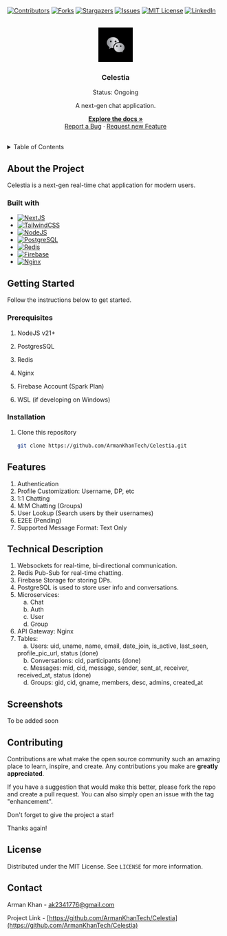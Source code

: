 [![Contributors][contributors-shield]][contributors-url]
[![Forks][forks-shield]][forks-url]
[![Stargazers][stars-shield]][stars-url]
[![Issues][issues-shield]][issues-url]
[![MIT License][license-shield]][license-url]
[![LinkedIn][linkedin-shield]][linkedin-url]



<br />
<div align="center">
  <a href="https://github.com/ArmanKhanTech/Celestia/">
    <img src="https://github.com/ArmanKhanTech/Celestia/blob/master/Frontend/public/logo.png" alt="Logo" width="80" height="80" >
  </a>

  <h3 align="center">Celestia</h3>
  <p align="center">Status: Ongoing</p>
  <p align="center">A next-gen chat application.</p>

  <p align="center">
    <a href="https://github.com/ArmanKhanTech/Celestia"><strong>Explore the docs »</strong></a>
    <br />
    <a href="https://github.com/ArmanKhanTech/Celestia/issues">Report a Bug</a>
    · 
    <a href="https://github.com/ArmanKhanTech/Celestia/issues">Request new Feature</a>
  </p>
</div>
<br />



<details>
  <summary>Table of Contents</summary>
  <ol>
    <li>
      <a href="#about-the-project">About the Project</a>
      <ul>
        <li><a href="#built-with">Built with</a></li>
      </ul>
    </li>
    <li>
      <a href="#getting-started">Getting Started</a>
      <ul>
        <li><a href="#prerequisites">Prerequisites</a></li>
        <li><a href="#installation">Installation</a></li>
      </ul>
    </li>
    <li><a href="#usage">Usage</a></li>
    <li><a href="#screenshots">Screenshots</a></li>
    <li><a href="#contributing">Contributing</a></li>
    <li><a href="#license">License</a></li>
    <li><a href="#contact">Contact</a></li>
  </ol>
</details>



## About the Project

Celestia is a next-gen real-time chat application for modern users.


### Built with

* [![NextJS][nextjs]][NextJS-url]
* [![TailwindCSS][tailwindcss]][tailwindcss-url]
* [![NodeJS][nodejs]][nodejs-url]
* [![PostgreSQL][postgresql]][postgresql-url]
* [![Redis][redis]][redis-url]
* [![Firebase][firebase]][firebase-url]
* [![Nginx][Nginx]][Nginx-url]



## Getting Started

Follow the instructions below to get started.


### Prerequisites

<ol>
  <li>
    <p>NodeJS v21+</p>
  </li>
  <li>
    <p>PostgresSQL</p>
  </li>
  <li>
    <p>Redis</p>
  </li>
  <li>
    <p>Nginx</p>
  </li>
 <li>
    <p>Firebase Account (Spark Plan)</p>
  </li>
 <li>
    <p>WSL (if developing on Windows)</p>
  </li>
</ol>



### Installation

1. Clone this repository
   
   ```sh
   git clone https://github.com/ArmanKhanTech/Celestia.git
   ```



## Features

1. Authentication
2. Profile Customization: Username, DP, etc
3. 1:1 Chatting
4. M:M Chatting (Groups)
5. User Lookup (Search users by their usernames)
6. E2EE (Pending)
7. Supported Message Format: Text Only


## Technical Description

1. Websockets for real-time, bi-directional communication.
2. Redis Pub-Sub for real-time chatting.
3. Firebase Storage for storing DPs.
4. PostgreSQL is used to store user info and conversations.
5. Microservices:
   <br>&emsp;a. Chat 
   <br>&emsp;b. Auth 
   <br>&emsp;c. User 
   <br>&emsp;d. Group
6. API Gateway: Nginx
7. Tables:
   <br>&emsp;a. Users: uid, uname, name, email, date_join, is_active, last_seen, profile_pic_url, status (done)
   <br>&emsp;b. Conversations: cid, participants (done)
   <br>&emsp;c. Messages: mid, cid, message, sender, sent_at, receiver, received_at, status (done)
   <br>&emsp;d. Groups: gid, cid, gname, members, desc, admins, created_at
   

## Screenshots


To be added soon



## Contributing

Contributions are what make the open source community such an amazing place to learn, inspire, and create. Any contributions you make are **greatly appreciated**.

If you have a suggestion that would make this better, please fork the repo and create a pull request. You can also simply open an issue with the tag "enhancement".

Don't forget to give the project a star! 

Thanks again!



## License

Distributed under the MIT License. See `LICENSE` for more information.



## Contact

Arman Khan - ak2341776@gmail.com

Project Link - [https://github.com/ArmanKhanTech/Celestia](https://github.com/ArmanKhanTech/Celestia)



[contributors-shield]: https://img.shields.io/github/contributors/ArmanKhanTech/Celestia.svg?style=for-the-badge
[contributors-url]: https://github.com/ArmanKhanTech/Celestia/graphs/contributors
[forks-shield]: https://img.shields.io/github/forks/ArmanKhanTech/Celestia.svg?style=for-the-badge
[forks-url]: https://github.com/ArmanKhanTech/Celestia/network/members
[stars-shield]: https://img.shields.io/github/stars/ArmanKhanTech/Celestia.svg?style=for-the-badge
[stars-url]: https://github.com/ArmanKhanTech/Celestia/stargazers
[issues-shield]: https://img.shields.io/github/issues/ArmanKhanTech/Celestia.svg?style=for-the-badge
[issues-url]: https://github.com/ArmanKhanTech/Celestia/issues
[license-shield]: https://img.shields.io/github/license/ArmanKhanTech/Celestia.svg?style=for-the-badge
[license-url]: https://github.com/ArmanKhanTech/Celestia/blob/master/LICENSE
[linkedin-shield]: https://img.shields.io/badge/-LinkedIn-black.svg?style=for-the-badge&Screenshot=linkedin&colorB=555
[linkedin-url]: https://www.linkedin.com/in/arman-khan-25b624205/
[nodejs]: https://img.shields.io/badge/node.js-6DA55F?style=for-the-badge&logo=node.js&logoColor=white
[nodejs-url]: https://nodejs.org/en
[nextjs]: https://img.shields.io/badge/Next-black?style=for-the-badge&logo=next.js&logoColor=white
[nextjs-url]: https://nextjs.org/
[redis]: https://img.shields.io/badge/redis-%23DD0031.svg?style=for-the-badge&logo=redis&logoColor=white
[redis-url]: https://nodejs.org/en
[nginx]: https://img.shields.io/badge/nginx-%23009639.svg?style=for-the-badge&logo=nginx&logoColor=white
[nginx-url]: https://nginx.org/
[firebase]: https://img.shields.io/badge/firebase-a08021?style=for-the-badge&logo=firebase&logoColor=ffcd34
[firebase-url]: https://firebase.google.com/
[postgresql]: https://img.shields.io/badge/postgres-%23316192.svg?style=for-the-badge&logo=postgresql&logoColor=white
[postgresql-url]: https://www.postgresql.org/
[tailwindcss]: https://img.shields.io/badge/tailwindcss-%2338B2AC.svg?style=for-the-badge&logo=tailwind-css&logoColor=white
[tailwindcss-url]: https://tailwindcss.com/
